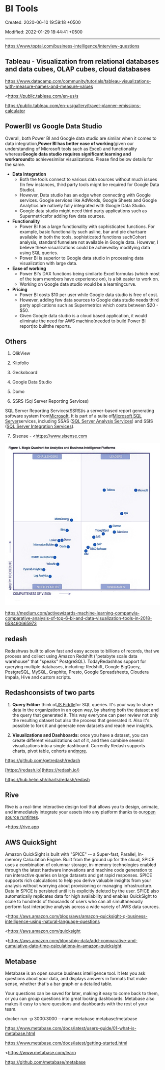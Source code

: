 # BI Tools

Created: 2020-06-10 19:59:18 +0500

Modified: 2022-01-29 18:44:41 +0500

---

<https://www.toptal.com/business-intelligence/interview-questions>

## Tableau - Visualization from relational databases and data cubes, OLAP cubes, cloud databases

<https://www.datacamp.com/community/tutorials/tableau-visualizations-with-measure-names-and-measure-values>

<https://public.tableau.com/en-us/s

<https://public.tableau.com/en-us/gallery/travel-planner-emissions-calculator>

## PowerBI vs Google Data Studio

Overall, both Power BI and Google data studio are similar when it comes to data integration,**Power BI has better ease of working**(given our understanding of Microsoft tools such as Excel) and functionality whereas**Google data studio requires significant learning and workaround**to achievesimilar visualizations. Please find below details for the same.


-   **Data Integration**
    -   Both the tools connect to various data sources without much issues (In few instances, third party tools might be required for Google Data Studio).
    -   However, Data studio has an edge when connecting with Google services. Google services like AdWords, Google Sheets and Google Analytics are natively fully integrated with Google Data Studio.
    -   Google data studio might need third party applications such as Supermetricsfor adding few data sources.
-   **Functionality**
    -   Power BI has a large functionality with sophisticated functions. For example, basic functionality such asline, bar and pie chartsare available in both the tools, sophisticated functions suchCohort analysis, standard funnelare not available in Google data. However, I believe these visualizations could be achievedby modifying data using SQL queries.
    -   Power BI is superior to Google data studio in processing data visualization with large data.
-   **Ease of working**
    -   Power BI's DAX functions being similarto Excel formulas (which most of the team members have experience on), is a bit easier to work on.
    -   Working on Google data studio would be a learningcurve.
-   **Pricing**
    -   Power BI costs $10 per user while Google data studio is free of cost.
    -   However, adding few data sources to Google data studio needs third party applications such as Supermetrics which costs between $20 - $50.
    -   Given Google data studio is a cloud based application, it would eliminate the need for AWS machine(needed to build Power BI report)to builtthe reports.

## Others

1.  QlikView

2.  Klipfolio

3.  Geckoboard

4.  Google Data Studio

5.  Domo

6.  SSRS (Sql Server Reporting Services)

SQL Server Reporting Services(SSRS)is a server-based report generating software system from[Microsoft](https://en.wikipedia.org/wiki/Microsoft). It is part of a suite of[Microsoft SQL Server](https://en.wikipedia.org/wiki/Microsoft_SQL_Server)services, including SSAS ([SQL Server Analysis Services](https://en.wikipedia.org/wiki/SQL_Server_Analysis_Services)) and SSIS ([SQL Server Integration Services](https://en.wikipedia.org/wiki/SQL_Server_Integration_Services)).

7.  Sisense - <https://www.sisense.com

![image](media/Data-Visualization_BI-Tools-image1.jpeg)

<https://medium.com/activewizards-machine-learning-company/a-comparative-analysis-of-top-6-bi-and-data-visualization-tools-in-2018-658490665973>

## redash

Redashwas built to allow fast and easy access to billions of records, that we process and collect using Amazon Redshift ("petabyte scale data warehouse" that "speaks" PostgreSQL). TodayRedashhas support for querying multiple databases, including: Redshift, Google BigQuery, PostgreSQL, MySQL, Graphite, Presto, Google Spreadsheets, Cloudera Impala, Hive and custom scripts.

## Redashconsists of two parts

1.  **Query Editor:** think of[JS Fiddle](https://jsfiddle.net/)for SQL queries. It's your way to share data in the organization in an open way, by sharing both the dataset and the query that generated it. This way everyone can peer review not only the resulting dataset but also the process that generated it. Also it's possible to fork it and generate new datasets and reach new insights.

2.  **Visualizations and Dashboards:** once you have a dataset, you can create different visualizations out of it, and then combine several visualizations into a single dashboard. Currently Redash supports charts, pivot table, cohorts and[more](https://redash.io/help/user-guide/visualizations/visualization-types).

<https://github.com/getredash/redash>

[https://redash.io](https://redash.io/)

<https://hub.helm.sh/charts/redash/redash>

## Rive

Rive is a real-time interactive design tool that allows you to design, animate, and immediately integrate your assets into any platform thanks to our[open source runtimes](https://rive.app/runtimes).

<https://rive.app

## AWS QuickSight

Amazon QuickSight is built with "SPICE" -- a Super-fast, Parallel, In-memory Calculation Engine. Built from the ground up for the cloud, SPICE uses a combination of columnar storage, in-memory technologies enabled through the latest hardware innovations and machine code generation to run interactive queries on large datasets and get rapid responses. SPICE supports rich calculations to help you derive valuable insights from your analysis without worrying about provisioning or managing infrastructure. Data in SPICE is persisted until it is explicitly deleted by the user. SPICE also automatically replicates data for high availability and enables QuickSight to scale to hundreds of thousands of users who can all simultaneously perform fast interactive analysis across a wide variety of AWS data sources.

<https://aws.amazon.com/blogs/aws/amazon-quicksight-q-business-intelligence-using-natural-language-questions

<https://aws.amazon.com/quicksight

<https://aws.amazon.com/blogs/big-data/add-comparative-and-cumulative-date-time-calculations-in-amazon-quicksight

## Metabase

Metabase is an open source business intelligence tool. It lets you ask questions about your data, and displays answers in formats that make sense, whether that's a bar graph or a detailed table.

Your questions can be saved for later, making it easy to come back to them, or you can group questions into great looking dashboards. Metabase also makes it easy to share questions and dashboards with the rest of your team.

docker run -p 3000:3000 --name metabase metabase/metabase

<https://www.metabase.com/docs/latest/users-guide/01-what-is-metabase.html>

<https://www.metabase.com/docs/latest/getting-started.html>

<https://www.metabase.com/learn

<https://github.com/metabase/metabase>

